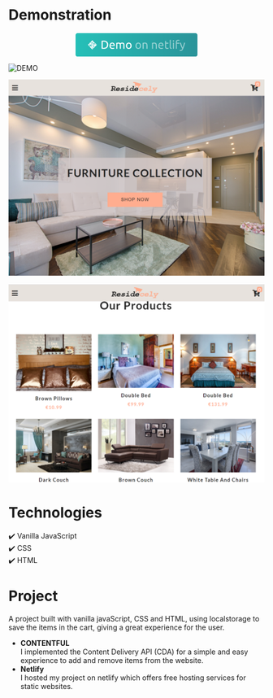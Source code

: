 # Demonstration

<p align="center">
  <a href="https://residecely.netlify.app/">
  <img align="center" src="/github/demoNetlify.png">
  </a>
</p>

![DEMO](/github/demoResidecely.gif)

![DEMO](/github/shopping.png)

![DEMO](/github/items.png)

# Technologies
:heavy_check_mark: Vanilla JavaScript\
:heavy_check_mark: CSS\
:heavy_check_mark: HTML

# Project
A project built with vanilla javaScript, CSS and HTML, using localstorage to save the items in the cart, giving a great experience for the user.
* **CONTENTFUL**\
I implemented the Content Delivery API (CDA) for a simple and easy experience to add and remove items from the website.
* **Netlify**\
I hosted my project on netlify which offers free hosting services for static websites.
